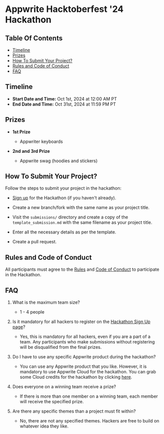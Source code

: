 # Appwrite Hacktoberfest '24 Hackathon

## Table Of Contents

- [Timeline](#timeline)
- [Prizes](#prizes)
- [How To Submit Your Project?](#how-to-submit-your-project)
- [Rules and Code of Conduct](#rules-and-code-of-conduct)
- [FAQ](#faq)

## Timeline

* **Start Date and Time:** Oct 1st, 2024 at 12:00 AM PT
* **End Date and Time:** Oct 31st, 2024 at 11:59 PM PT

## Prizes

- **1st Prize**
  - Appwriter keyboards

- **2nd and 3rd Prize**

  - Appwrite swag (hoodies and stickers)

## How To Submit Your Project?

Follow the steps to submit your project in the hackathon:

- [Sign up](https://apwr.dev/htf24-hackathon) for the Hackathon (if you haven't already).

- Create a new branch/fork with the same name as your project title.

- Visit the `submissions/` directory and create a copy of the `template_submission.md` with the same filename as your project title.

- Enter all the necessary details as per the template.

- Create a pull request.

## Rules and Code of Conduct

All participants must agree to the [Rules](RULES.md) and [Code of Conduct](CODE_OF_CONDUCT.md) to participate in the Hackathon.

## FAQ

1. What is the maximum team size?
    - 1 - 4 people

2. Is it mandatory for all hackers to register on the [Hackathon Sign Up page](https://apwr.dev/htf24-hackathon)?
    - Yes, this is mandatory for all hackers, even if you are a part of a team. Any participants who make submissions without registering will be disqualified from the final prizes.

3. Do I have to use any specific Appwrite product during the hackathon?
    - You can use any Appwrite product that you like. However, it is mandatory to use Appwrite Cloud for the hackathon. You can grab some Cloud credits for the hackathon by clicking [here](https://apwr.dev/hacktoberfest).

4. Does everyone on a winning team receive a prize?
    - If there is more than one member on a winning team, each member will receive the specified prize.

5. Are there any specific themes than a project must fit within?
    - No, there are not any specified themes. Hackers are free to build on whatever idea they like.